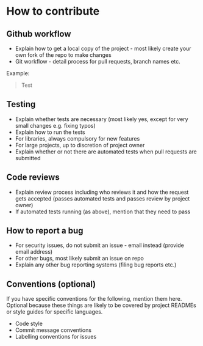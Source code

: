 # How to contribute

## Github workflow

- Explain how to get a local copy of the project - most likely create your own fork of the repo to make changes
- Git workflow - detail process for pull requests, branch names etc.

Example:
> Test

## Testing

- Explain whether tests are necessary (most likely yes, except for very small changes e.g. fixing typos)
- Explain how to run the tests
- For libraries, always compulsory for new features
- For large projects, up to discretion of project owner
- Explain whether or not there are automated tests when pull requests are submitted

## Code reviews

- Explain review process including who reviews it and how the request gets accepted (passes automated tests and passes review by project owner)
- If automated tests running (as above), mention that they need to pass

## How to report a bug

- For security issues, do not submit an issue - email instead (provide email address)
- For other bugs, most likely submit an issue on repo
- Explain any other bug reporting systems (filing bug reports etc.)

## Conventions (optional)

If you have specific conventions for the following, mention them here. Optional because these things are likely to be covered by project READMEs or style guides for specific languages.
- Code style
- Commit message conventions
- Labelling conventions for issues
